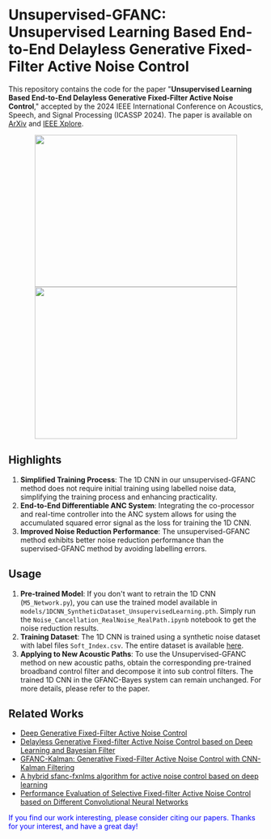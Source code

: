 # Unsupervised-GFANC: Unsupervised Learning Based End-to-End Delayless Generative Fixed-Filter Active Noise Control

This repository contains the code for the paper "**Unsupervised Learning Based End-to-End Delayless Generative Fixed-Filter Active Noise Control**," accepted by the 2024 IEEE International Conference on Acoustics, Speech, and Signal Processing (ICASSP 2024). The paper is available on [ArXiv](https://arxiv.org/pdf/2402.09460.pdf) and [IEEE Xplore](https://ieeexplore.ieee.org/document/10448277).

<p align="center">
  <img src="https://github.com/Luo-Zhengding/Unsupervised-GFANC/assets/95018034/3a4c1258-2ac4-4078-89df-9a72b43a160e" width="400" height="300">
  <img src="https://github.com/Luo-Zhengding/Unsupervised-GFANC/assets/95018034/05f65a18-b5dd-4286-a9d0-5d1309aa62c8" width="400" height="300">
</p>

## Highlights

1. **Simplified Training Process**: The 1D CNN in our unsupervised-GFANC method does not require initial training using labelled noise data, simplifying the training process and enhancing practicality.
2. **End-to-End Differentiable ANC System**: Integrating the co-processor and real-time controller into the ANC system allows for using the accumulated squared error signal as the loss for training the 1D CNN.
3. **Improved Noise Reduction Performance**: The unsupervised-GFANC method exhibits better noise reduction performance than the supervised-GFANC method by avoiding labelling errors.

## Usage

1. **Pre-trained Model**: If you don't want to retrain the 1D CNN (`M5_Network.py`), you can use the trained model available in `models/1DCNN_SyntheticDataset_UnsupervisedLearning.pth`. Simply run the `Noise_Cancellation_RealNoise_RealPath.ipynb` notebook to get the noise reduction results.
2. **Training Dataset**: The 1D CNN is trained using a synthetic noise dataset with label files `Soft_Index.csv`. The entire dataset is available [here](https://drive.google.com/file/d/1hs7_eHITxL16HeugjQoqYFTs-Cm7J-Tq/view?usp=sharing).
3. **Applying to New Acoustic Paths**: To use the Unsupervised-GFANC method on new acoustic paths, obtain the corresponding pre-trained broadband control filter and decompose it into sub control filters. The trained 1D CNN in the GFANC-Bayes system can remain unchanged. For more details, please refer to the paper.

## Related Works

- [Deep Generative Fixed-Filter Active Noise Control](https://arxiv.org/pdf/2303.05788)
- [Delayless Generative Fixed-filter Active Noise Control based on Deep Learning and Bayesian Filter](https://ieeexplore.ieee.org/document/10339836/)
- [GFANC-Kalman: Generative Fixed-Filter Active Noise Control with CNN-Kalman Filtering](https://ieeexplore.ieee.org/document/10323505)
- [A hybrid sfanc-fxnlms algorithm for active noise control based on deep learning](https://arxiv.org/pdf/2208.08082)
- [Performance Evaluation of Selective Fixed-filter Active Noise Control based on Different Convolutional Neural Networks](https://arxiv.org/pdf/2208.08440)

<p style="color: blue;">If you find our work interesting, please consider citing our papers. Thanks for your interest, and have a great day!</p>
